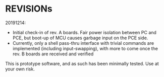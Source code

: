 # REVISIONs

20191214:
- Initial check-in of rev. A boards.  Fair power isolation between PC and PCE, but
boot-up of MCU causes garbage input on the PCE side.
- Currently, only a shell pass-thru interface with trivial commands are implemented
(including input-swapping), with more to come once the rev. B boards are received
and verified

This is prototype software, and as such has been minimally tested.
Use at your own risk.
